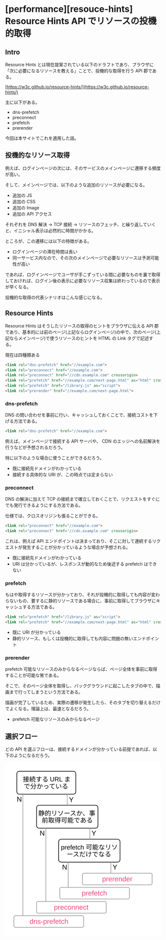 # [performance][resouce-hints] Resource Hints API でリソースの投機的取得

## Intro

Resource Hints とは現在提案されている以下のドラフトであり、ブラウザに「次に必要になるリソースを教える」ことで、投機的な取得を行う API 郡である。

[https://w3c.github.io/resource-hints/](https://w3c.github.io/resource-hints/)

主に以下がある。

- dns-prefetch
- preconnect
- prefetch
- prerender

今回は本サイトでこれを適用した話。


## 投機的なリソース取得

例えば、ログインページの次には、そのサービスのメインページに遷移する頻度が高い。

そして、メインページでは、以下のような追加のリソースが必要になる。

- 追加の JS
- 追加の CSS
- 追加の Image
- 追加の API アクセス

それぞれを DNS 解決 -> TCP 接続 -> リソースのフェッチ、と繰り返していくと、イニシャル表示は必然的に時間がかかる。

ところが、この遷移には以下の特徴がある。

- ログインページの滞在時間は長い
- 同一サービス内なので、その次のメインページで必要なリソースは予測可能性が高い

であれば、ログインページでユーザが手こずっている間に必要なものを裏で取得しておければ、ログイン後の表示に必要なリソース収集は終わっているので表示が早くなる。

投機的な取得の代表シナリオはこんな感じになる。


## Resource Hints

Resource Hints はそうしたリソースの取得のヒントをブラウザに伝える API 郡であり、基本的には前のページ(上記ならログインページ)の中で、次のページ(上記ならメインページ)で使うリソースのヒントを HTML の Link タグで記述する。

現在は四種類ある

```html
<link rel="dns-prefetch" href="//example.com">
<link rel="preconnect" href="//example.com">
<link rel="preconnect" href="//cdn.example.com" crossorigin>
<link rel="prefetch" href="//example.com/next-page.html" as="html" crossorigin="use-credentials">
<link rel="prefetch" href="/library.js" as="script">
<link rel="prerender" href="//example.com/next-page.html">
```

### dns-prefetch

DNS の問い合わせを事前に行い、キャッシュしておくことで、接続コストを下げる方法である。


```html
<link rel="dns-prefetch" href="//example.com">
```

例えば、メインページで接続する API サーバや、 CDN のエッジへの名前解決を行うなどが予想されるだろう。

特に以下のような場合に使うことができるだろう。


- 既に接続先ドメインがわかっている
- 接続する具体的な URI が、この時点では定まらない


### preconnect

DNS の解決に加えて TCP の接続まで確立しておくことで、リクエストをすぐにでも発行できるようにする方法である。

仕様では、クロスオリジンも張ることができる。

```html
<link rel="preconnect" href="//example.com">
<link rel="preconnect" href="//cdn.example.com" crossorigin>
```

これは、例えば API エンドポイントは決まっており、そこに対して連続するリクエストが発生することが分かっているような場合が予想される。

- 既に接続先ドメインがわかっている
- URI は分かっているが、レスポンスが動的なため後述する prefetch はできない


### prefetch

もはや取得するリソースが分かっており、それが投機的に取得しても内容が変わらないもの、要するに静的リソースである場合に、事前に取得してブラウザにキャッシュする方法である。


```html
<link rel="prefetch" href="/library.js" as="script">
<link rel="prefetch" href="//example.com/next-page.html" as="html" crossorigin="use-credentials">
```

- 既に URI が分かっている
- 静的リソース、もしくは投機的に取得しても内容に問題の無いエンドポイント


### prerender

prefetch 可能なリソースのみからなるページならば、ページ全体を事前に取得することが可能な筈である。

そこで、そのページ全体を取得し、バックグラウンドに起こしたタブの中で、描画まで行ってしまうという方法である。

描画が完了しているため、実際の遷移が発生したら、そのタブを切り替えるだけでよくなる。理論上は、最速となるだろう。


- prefetch 可能なリソースのみからなるページ


## 選択フロー

どの API を選ぶフローは、接続するドメインが分かっている前提であれば、以下のようになるだろう。

![resouce-hints](resouce-hints.svg "選択フロー")
